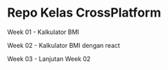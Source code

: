 # Repo Kelas CrossPlatform

Week 01 - Kalkulator BMI

Week 02 - Kalkulator BMI dengan react

Week 03 - Lanjutan Week 02



